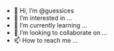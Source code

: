 - 👋 Hi, I’m @guessices
- 👀 I’m interested in ...
- 🌱 I’m currently learning ...
- 💞️ I’m looking to collaborate on ...
- 📫 How to reach me ...

<!---
guessices/guessices is a ✨ special ✨ repository because its `README.md` (this file) appears on your GitHub profile.
You can click the Preview link to take a look at your changes.
--->
